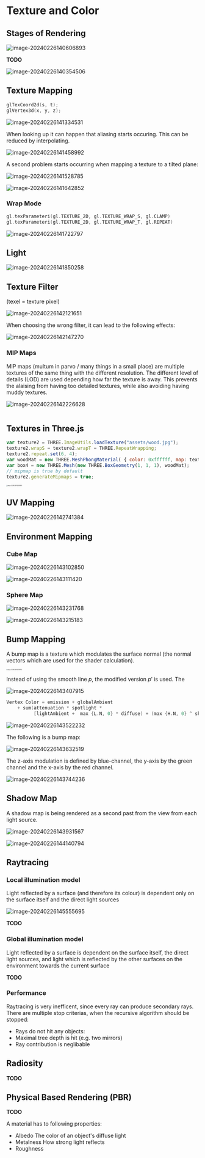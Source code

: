 # Texture and Color

## Stages of Rendering

![image-20240226140606893](./res/Texture%20and%20Color/image-20240226140606893.png)

**TODO**

![image-20240226140354506](./res/Texture%20and%20Color/image-20240226140354506.png)

## Texture Mapping

```c
glTexCoord2d(s, t);
glVertex3d(x, y, z);
```



![image-20240226141334531](./res/Texture%20and%20Color/image-20240226141334531.png)

When looking up it can happen that aliasing starts occuring. This can be reduced by interpolating.

![image-20240226141458992](./res/Texture%20and%20Color/image-20240226141458992.png)

A second problem starts occurring when mapping a texture to a tilted plane:

![image-20240226141528785](./res/Texture%20and%20Color/image-20240226141528785.png)

![image-20240226141642852](./res/Texture%20and%20Color/image-20240226141642852.png)

### Wrap Mode

```c
gl.texParameteri(gl.TEXTURE_2D, gl.TEXTURE_WRAP_S, gl.CLAMP)
gl.texParameteri(gl.TEXTURE_2D, gl.TEXTURE_WRAP_T, gl.REPEAT)
```



![image-20240226141722797](./res/Texture%20and%20Color/image-20240226141722797.png)

## Light

![image-20240226141850258](./res/Texture%20and%20Color/image-20240226141850258.png)

## Texture Filter

(texel = texture pixel)

![image-20240226142121651](./res/Texture%20and%20Color/image-20240226142121651.png)

When choosing the wrong filter, it can lead to the following effects:

![image-20240226142147270](./res/Texture%20and%20Color/image-20240226142147270.png)

### MIP Maps

MIP maps (multum in parvo / many things in a small place) are multiple textures of the same thing with the different resolution. The different level of details (LOD) are used depending how far the texture is away. This prevents the alaising from having too detailed textures, while also avoiding having muddy textures. 

![image-20240226142226628](./res/Texture%20and%20Color/image-20240226142226628.png)

```c
```

## Textures in Three.js

```js
var texture2 = THREE.ImageUtils.loadTexture("assets/wood.jpg");
texture2.wrapS = texture2.wrapT = THREE.RepeatWrapping;
texture2.repeat.set(6, 4);
var woodMat = new THREE.MeshPhongMaterial( { color: 0xffffff, map: texture2 } );
var box4 = new THREE.Mesh(new THREE.BoxGeometry(1, 1, 1), woodMat);
// mipmap is true by default
texture2.generateMipmaps = true;
```

<img src="./res/Texture%20and%20Color/image-20240226142530861.png" alt="image-20240226142530861" style="zoom:20%;" />

## UV Mapping

![image-20240226142741384](./res/Texture%20and%20Color/image-20240226142741384.png)

## Environment Mapping

### Cube Map

![image-20240226143102850](./res/Texture%20and%20Color/image-20240226143102850.png)

![image-20240226143111420](./res/Texture%20and%20Color/image-20240226143111420.png)

### Sphere Map

![image-20240226143231768](./res/Texture%20and%20Color/image-20240226143231768.png)

![image-20240226143215183](./res/Texture%20and%20Color/image-20240226143215183.png)

## Bump Mapping

A bump map is a texture which modulates the surface normal (the normal vectors which are used for the shader calculation).

<img src="./res/Texture%20and%20Color/image-20240226143314782.png" alt="image-20240226143314782" style="zoom:20%;" />

Instead of using the smooth line $p$, the modified version $p'$ is used. The 

![image-20240226143407915](./res/Texture%20and%20Color/image-20240226143407915.png)

```c
Vertex Color = emission + globalAmbient 
    + sum(attenuation * spotlight * 
          [lightAmbient +  max {L.N, 0} * diffuse) + (max {H.N, 0} ^ shininess)*specular])
```



![image-20240226143522232](./res/Texture%20and%20Color/image-20240226143522232.png)

The following is a bump map:

![image-20240226143632519](./res/Texture%20and%20Color/image-20240226143632519.png)

The z-axis modulation is defined by blue-channel, the y-axis by the green channel and the x-axis by the red channel.

![image-20240226143744236](./res/Texture%20and%20Color/image-20240226143744236.png)

## Shadow Map

A shadow map is being rendered as a second past from the view from each light source.

![image-20240226143931567](./res/Texture%20and%20Color/image-20240226143931567.png)

![image-20240226144140794](./res/Texture%20and%20Color/image-20240226144140794.png)

## Raytracing

### Local illumination model

Light reflected by a surface (and therefore its colour) is dependent only on the surface itself and the direct light sources

![image-20240226145555695](./res/Texture%20and%20Color/image-20240226145555695.png)

**TODO**

### Global illumination model

Light reflected by a surface is dependent on the surface itself, the direct light sources, and light which is reflected by the other surfaces on the environment towards the current surface

**TODO**

### Performance

Raytracing is very inefficent, since every ray can produce secondary rays. There are multiple stop criterias, when the recursive algorithm should be stopped:

* Rays do not hit any objects:
* Maximal tree depth is hit (e.g. two mirrors)
* Ray contribution is neglibable

## Radiosity

**TODO**

## Physical Based Rendering (PBR)

**TODO**

A material has to following properties:

* Albedo
  The color of an object's diffuse light
* Metalness
  How strong light reflects
* Roughness
  